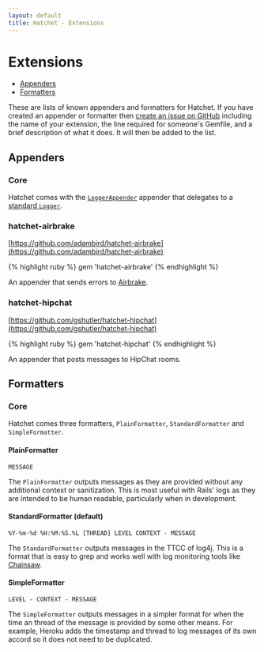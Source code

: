 ```yaml
---
layout: default
title: Hatchet - Extensions
---
```


# Extensions

 * [Appenders](#appenders)
 * [Formatters](#formatters)

These are lists of known appenders and formatters for Hatchet. If you have
created an appender or formatter then [create an issue on GitHub](https://github.com/gshutler/hatchet/issues)
including the name of your extension, the line required for someone's Gemfile,
and a brief description of what it does. It will then be added to the list.

## Appenders

### Core

Hatchet comes with the [`LoggerAppender`](https://github.com/gshutler/hatchet/blob/master/lib/hatchet/logger_appender.rb)
appender that delegates to a [standard `Logger`](http://www.ruby-doc.org/stdlib-1.9.3/libdoc/logger/rdoc/Logger.html).

### hatchet-airbrake

[https://github.com/adambird/hatchet-airbrake](https://github.com/adambird/hatchet-airbrake)

{% highlight ruby %}
gem 'hatchet-airbrake'
{% endhighlight %}

An appender that sends errors to [Airbrake](https://airbrake.io/).

### hatchet-hipchat

[https://github.com/gshutler/hatchet-hipchat](https://github.com/gshutler/hatchet-hipchat)

{% highlight ruby %}
gem 'hatchet-hipchat'
{% endhighlight %}

An appender that posts messages to HipChat rooms.

## Formatters

### Core

Hatchet comes three formatters, `PlainFormatter`, `StandardFormatter` and
`SimpleFormatter`.

#### PlainFormatter

```
MESSAGE
```

The `PlainFormatter` outputs messages as they are provided without any
additional context or sanitization. This is most useful with Rails' logs as they
are intended to be human readable, particularly when in development.

#### StandardFormatter (default)

```
%Y-%m-%d %H:%M:%S.%L [THREAD] LEVEL CONTEXT - MESSAGE
```

The `StandardFormatter` outputs messages in the TTCC of log4j. This is a format
that is easy to grep and works well with log monitoring tools like [Chainsaw](http://logging.apache.org/chainsaw/index.html).

#### SimpleFormatter

```
LEVEL - CONTEXT - MESSAGE
```

The `SimpleFormatter` outputs messages in a simpler format for when the time an
thread of the message is provided by some other means. For example, Heroku adds
the timestamp and thread to log messages of its own accord so it does not need
to be duplicated.

